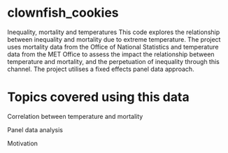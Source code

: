 # clownfish_cookies
Inequality, mortality and temperatures
This code explores the relationship between inequality and mortality due to extreme temperature. The project uses mortality data from the Office of National Statistics and temperature data from the MET Office to assess the impact the relationship between temperature and mortality, and the perpetuation of inequality through this channel. The project utilises a fixed effects panel data approach.

# Topics covered using this data

Correlation between temperature and mortality

Panel data analysis

Motivation
